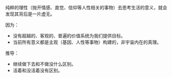 纯粹的理性（抛开情感、直觉、信仰等人性相关的事物）去思考生活的意义，就会发现其背后是一片虚无。

因为：
* 没有超越的、客观的、普遍的价值系统为我们提供目标。
* 当前所有意义都是主观（基因、人性等事物）构建的，非宇宙内在的真理。

推导：
* 继续做下去和不做没什么区别。
* 活着和没活着没有区别。
